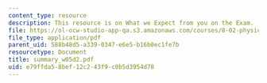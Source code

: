 ```yaml
---
content_type: resource
description: This resource is on What we Expect from you on the Exam.
file: https://ol-ocw-studio-app-qa.s3.amazonaws.com/courses/8-02-physics-ii-electricity-and-magnetism-spring-2007/e79ffda58bef12c243f9c0b5d3954d78_summary_w05d2.pdf
file_type: application/pdf
parent_uid: 588b48d5-a339-0347-e6e5-b16b0ec1fe7b
resourcetype: Document
title: summary_w05d2.pdf
uid: e79ffda5-8bef-12c2-43f9-c0b5d3954d78
---
```

